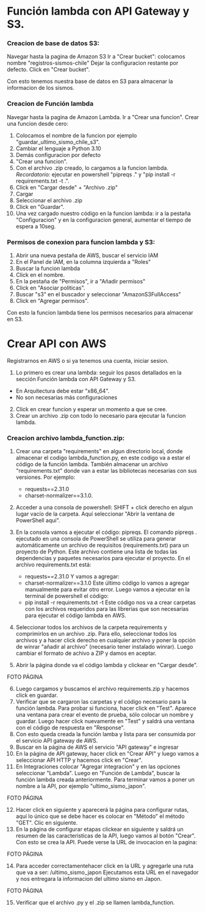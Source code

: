 ﻿# Función lambda con API Gateway y S3.

### Creacion de base de datos S3:
Navegar hasta la pagina de Amazon S3
Ir a "Crear bucket": colocamos nombre "registros-sismos-chile"
Dejar la configuracion restante por defecto. 
Click en "Crear bucket".

Con esto tenemos nuestra base de datos en S3 para almacenar la informacion de los sismos.

### Creacion de Función lambda
Navegar hasta la pagina de Amazon Lambda.
Ir a "Crear una funcion".
Crear una funcion desde cero: 
1. Colocamos el nombre de la funcion por ejemplo "guardar_ultimo_sismo_chile_s3".
2. Cambiar el lenguaje a Python 3.10
3. Demás configuracion por defecto
4. "Crear una funcion".
5. Con el archivo .zip creado, lo cargamos a la funcion lambda. 
*Recordatorio:* ejecutar en powershell "pipreqs ." y "pip install -r requirements.txt -t .".
6. Click en "Cargar desde" + "Archivo .zip"
7. Cargar
8. Seleccionar el archivo .zip
9. Click en "Guardar".
10. Una vez cargado nuestro código en la funcion lambda: ir a la pestaña "Configuracion" y en la configuracion general, aumentar el tiempo de espera a 10seg.

### Permisos de conexion para funcion lambda y S3:
1. Abrir una nueva pestaña de AWS, buscar el servicio IAM
2. En el Panel de IAM, en la columna izquierda a "Roles"
3. Buscar la funcion lambda
4. Click en el nombre.
5. En la pestaña de "Permisos", ir a "Añadir permisos"
6. Click en "Asociar politicas".
7. Buscar "s3" en el buscador y seleccionar "AmazonS3FullAccess"
8. Click en "Agregar permisos".

Con esto la funcion lambda tiene los permisos necesarios para almacenar en S3.

# Crear API con AWS
Registrarnos en AWS o si ya tenemos una cuenta, iniciar sesion.
 1. Lo primero es crear una lambda: seguir los pasos detallados en la sección Función lambda con API Gateway y S3. 
 - En Arquitectura debe estar "x86_64". 
 - No son necesarias más configuraciones
2. Click en crear funcion y esperar un momento a que se cree.
3. Crear un archivo .zip con todo lo necesario para ejecutar la funcion lambda.

### Creacion archivo lambda_function.zip:
1. Crear una carpeta "requirements" en algun directorio local, donde almacenar el codigo lambda_function.py, en este codigo va a estar el código de la función lambda. También almacenar un archivo "requirements.txt" donde van a estar las bibliotecas necesarias con sus versiones.
	Por ejemplo:
	* requests==2.31.0
	* charset-normalizer==3.1.0.
2. Acceder a una consola de powershell: SHIFT + click derecho en algun lugar vacío de la carpeta. Aquí seleccionar "Abrir la ventana de PowerShell aqui".
3. En la consola vamos a ejecutar el código: pipreqs.
	El comando pipreqs . ejecutado en una consola de PowerShell se utiliza para generar automáticamente un archivo de requisitos (requirements.txt) para un proyecto de Python. Este archivo contiene una lista de todas las dependencias y paquetes necesarios para ejecutar el proyecto.
	En el archivo requirements.txt está:
	* requests==2.31.0
	Y vamos a agregar:
	* charset-normalizer==3.1.0
	Este último código lo vamos a agregar manualmente para evitar otro error.
	Luego vamos a ejecutar en la terminal de powershell el código:
	* pip install -r requirements.txt -t
	Este código nos va a crear carpetas con los archivos requeridos para las librerias que son necesarias para ejecutar el código lambda en AWS.
	
4. Seleccionar todos los archivos de la carpeta requirements y comprimirlos en un archivo .zip. Para ello, seleccionar todos los archivos y a hacer click derecho en cualquier archivo y poner la opción de winrar "añadir al archivo" (necesario tener instalado winrar). Luego cambiar el formato de achivo a ZIP y damos en aceptar. 
5. Abrir la página donde va el código lambda y clickear en "Cargar desde".

FOTO PÁGINA

6. Luego cargamos y buscamos el archivo requirements.zip y hacemos click en guardar.
7. Verificar que se cargaron las carpetas y el código necesario para la función lambda. Para probar si funciona, hacer click en "Test". Aparece una ventana para crear el evento de prueba, sólo colocar un nombre y guardar. Luego hacer click nuevamente en "Test" y saldrá una ventana con el código de respuesta en "Response".
8. Con esto queda creada la función lamba y lista para ser consumida por el servicio API gateway de AWS.
9. Buscar en la página de AWS el servicio "API gateway" e ingresar
10. En la página de API gateway, hacer click en "Crear API" y luego vamos a seleccionar API HTTP y hacemos click en "Crear".
11. En Integraciones colocar "Agregar integracion" y en las opciones seleccionar "Lambda". Luego en "Función de Lambda", buscar la función lambda creada anteriormente. Para terminar vamos a poner un nombre a la API, por ejemplo "ultimo_sismo_japon".

FOTO PÁGINA

12. Hacer click en siguiente y aparecerá la página para configurar rutas, aquí lo único que se debe hacer es colocar en "Método" el método "GET". Clic en siguiente.
13. En la página de configurar etapas clickear en siguiente y saldrá un resumen de las caracteristicas de la API, luego vamos al botón "Crear". Con esto se crea la API. Puede verse la URL de invocacion en la pagina:

FOTO PÁGINA

14. Para acceder correctamentehacer click en la URL y agregarle una ruta que va a ser:
/ultimo_sismo_japon
Ejecutamos esta URL en el navegador y nos entregara la informacion del ultimo sismo en Japon.

FOTO PÁGINA

15. Verificar que el archivo .py y el .zip se llamen lambda_function.
